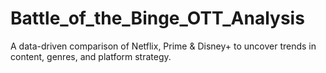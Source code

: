 # Battle_of_the_Binge_OTT_Analysis
A data-driven comparison of Netflix, Prime &amp; Disney+ to uncover trends in content, genres, and platform strategy.
